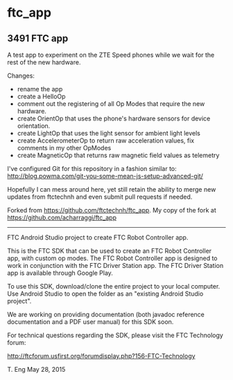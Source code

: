 # ftc_app
## 3491 FTC app
A test app to experiment on the ZTE Speed phones while we wait for the rest of the new hardware.

Changes:
- rename the app
- create a HelloOp
- comment out the registering of all Op Modes that require the new hardware.
- create OrientOp that uses the phone's hardware sensors for device orientation.
- create LightOp that uses the light sensor for ambient light levels
- create AccelerometerOp to return raw acceleration values, fix comments in my other OpModes
- create MagneticOp that returns raw magnetic field values as telemetry

I've configured Git for this repository in a fashion similar to: http://blog.powma.com/git-you-some-mean-js-setup-advanced-git/

Hopefully I can mess around here, yet still retain the ability to merge new updates from ftctechnh and even submit pull requests if needed.

Forked from https://github.com/ftctechnh/ftc_app.
My copy of the fork at https://github.com/acharraggi/ftc_app

---

FTC Android Studio project to create FTC Robot Controller app.

This is the FTC SDK that can be used to create an FTC Robot Controller app, with custom op modes.
The FTC Robot Controller app is designed to work in conjunction with the FTC Driver Station app.
The FTC Driver Station app is available through Google Play.

To use this SDK, download/clone the entire project to your local computer.
Use Android Studio to open the folder as an "existing Android Studio project".

We are working on providing documentation (both javadoc reference documentation and a PDF user manual)
for this SDK soon.

For technical questions regarding the SDK, please visit the FTC Technology forum:

  http://ftcforum.usfirst.org/forumdisplay.php?156-FTC-Technology
  
T. Eng
May 28, 2015

